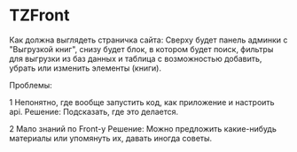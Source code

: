 # TZFront
Как должна выглядеть страничка сайта:
  Сверху будет панель админки с "Выгрузкой книг", снизу будет блок, в котором будет поиск, фильтры для выгрузки из баз данных и таблица с возможностью добавить, убрать или изменить элементы (книги).

Проблемы:

1 Непонятно, где вообще запустить код, как приложение и настроить api.
Решение: Подсказать, где это делается.

2 Мало знаний по Front-у
Решение: Можно предложить какие-нибудь материалы или упомянуть их, давать иногда советы.
